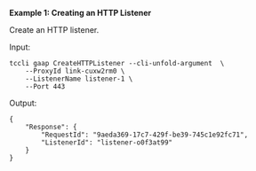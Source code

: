 **Example 1: Creating an HTTP Listener**

Create an HTTP listener.

Input: 

```
tccli gaap CreateHTTPListener --cli-unfold-argument  \
    --ProxyId link-cuxw2rm0 \
    --ListenerName listener-1 \
    --Port 443
```

Output: 
```
{
    "Response": {
        "RequestId": "9aeda369-17c7-429f-be39-745c1e92fc71",
        "ListenerId": "listener-o0f3at99"
    }
}
```

